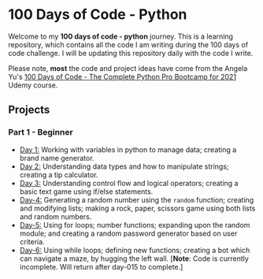 # 100 Days of Code - Python

Welcome to my **100 days of code - python** journey. This is a learning repository, which contains all the code I am writing during the 100 days of code challenge. I will be updating this repository daily with the code I write.

Please note, **most** the code and project ideas have come from the Angela Yu's [100 Days of Code - The Complete Python Pro Bootcamp for 2021](https://www.udemy.com/course/100-days-of-code/) Udemy course.

## Projects

### Part 1 - Beginner

- [Day 1:](https://github.com/sethcoetzee/100-days-of-code-python/tree/main/day-001) Working with variables in python to manage data; creating a brand name generator. 
- [Day 2:](https://github.com/sethcoetzee/100-days-of-code-python/tree/main/day-002) Understanding data types and how to manipulate strings; creating a tip calculator.
- [Day 3:](https://github.com/sethcoetzee/100-days-of-code-python/tree/main/day-003) Understanding control flow and logical operators; creating a basic text game using if/else statements.
- [Day-4:](https://github.com/sethcoetzee/100-days-of-code-python/tree/main/day-004) Generating a random number using the `random` function; creating and modifying lists; making a rock, paper, scissors game using both lists and random numbers.
- [Day-5:](https://github.com/sethcoetzee/100-days-of-code-python/tree/main/day-005) Using for loops; number functions; expanding upon the random module; and creating a random password generator based on user criteria.
- [Day-6:](https://github.com/sethcoetzee/100-days-of-code-python/tree/main/day-006) Using while loops; defining new functions; creating a bot which can navigate a maze, by hugging the left wall. [**Note**: Code is currently incomplete. Will return after day-015 to complete.] 